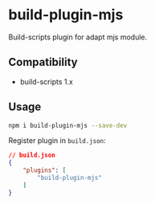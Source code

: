 # build-plugin-mjs

Build-scripts plugin for adapt mjs module.

## Compatibility

- build-scripts 1.x

## Usage

```bash
npm i build-plugin-mjs --save-dev
```

Register plugin in `build.json`:

```json
// build.json
{
    "plugins": [
        "build-plugin-mjs"
    ]
}
```
